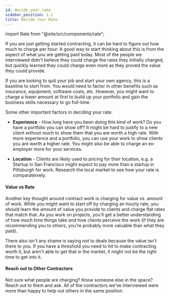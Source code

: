 ```yaml
---
id: decide_your_rate
sidebar_position: 1.1
title: Decide Your Rate
---
```

import Rate from "@site/src/components/rate";

If you are just getting started contracting, it can be hard to figure out how much to charge per hour. A good way to start thinking about this is from the aspect of what you are getting paid today. Most of the people we interviewed didn't believe they could charge the rates they initially charged, but quickly learned they could charge even more as they proved the value they could provide.  

<Rate/>

If you are looking to quit your job and start your own agency, this is a baseline to start from. You would need to factor in other benefits such as insurance, equipment, software costs, etc. However, you might want to charge a lower amount at first to build up your portfolio and gain the business skills necessary to go full-time.  

Some other important factors in deciding your rate: 

- **Experience** - How long have you been doing this kind of work? Do you have a portfolio you can show off? It might be hard to justify to a new client without much to show them that you are worth a high rate. With more experience and a portfolio, you can use your work to show clients you are worth a higher rate. You might also be able to charge an ex-employer more for your services. 

- **Location** - Clients are likely used to pricing for their location, e.g. a Startup in San Francisco might expect to pay more than a startup in Pittsburgh for work. Research the local market to see how your rate is comparateively. 

#### Value vs Rate

Another key thought around contract work is charging for value vs. amount of work. While you might want to start off by charging an hourly rate, you should learn the amount of value you provide to clients and charge flat rates that match that. As you work on projects, you'll get a better understanding of how much time things take and how clients perceive the work (if they are recommending you to others, you're probably more valuable than what they paid). 

There also isn't any shame is saying not to deals because the value isn't there to you. If you have a threshold you need to hit to make contracting worth it, but aren't able to get that in the market, it might not be the right time to get into it. 

#### Reach out to Other Contractors

Not sure what people are charging? Know someone else in the space? Reach out to them and ask. All of the contractors we've interviewed were more than happy to help out others in the same position. 





